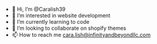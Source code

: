 - 👋 Hi, I’m @Caralish39
- 👀 I’m interested in website development
- 🌱 I’m currently learning to code
- 💞️ I’m looking to collaborate on shopify themes
- 📫 How to reach me cara.lish@infinityandbeyondllc.com

<!---
Caralish39/Caralish39 is a ✨ special ✨ repository because its `README.md` (this file) appears on your GitHub profile.
You can click the Preview link to take a look at your changes.
--->
